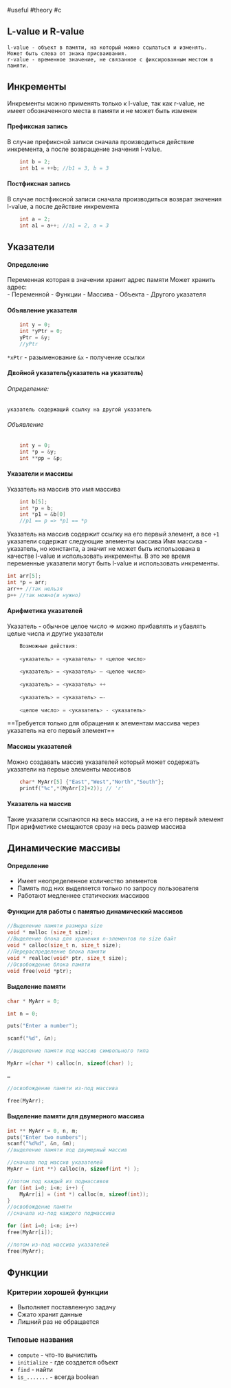 #useful #theory #c
## L-value и R-value
	l-value - объект в памяти, на который можно ссылаться и изменять. Может быть слева от знака присваивания.
	r-value - временное значение, не связанное с фиксированным местом в памяти.
## Инкременты
Инкременты можно применять только к l-value, так как r-value, не имеет обозначенного места в памяти и не может быть изменен
#### Префиксная запись
В случае префиксной записи сначала производиться действие инкремента, а после возвращение значения l-value.
```c
	int b = 2;
	int b1 = ++b; //b1 = 3, b = 3
```
#### Постфиксная запись
В случае постфиксной записи сначала производиться возврат значения l-value, а после действие инкремента
```c
	int a = 2;
	int a1 = a++; //a1 = 2, a = 3
```
## Указатели
#### Определение
Переменная которая в значении хранит адрес памяти
Может хранить адрес:\
	- Переменной
	- Функции
	- Массива
	- Объекта
	- Другого указателя
#### Объявление указателя
```c
	int y = 0;
	int *yPtr = 0;
	yPtr = &y;
	//yPtr
```
`*xPtr` - разыменование
`&x` - получение ссылки
#### Двойной указатель(указатель на указатель)
###### Определение: 
	указатель содержащий ссылку на другой указатель
###### Объявление
```c
	int y = 0;
	int *p = &y;
	int **pp = &p;
```
#### Указатели и массивы
Указатель на массив это имя массива
```c
	int b[5];
	int *p = b;
	int *p1 = &b[0]
	//p1 == p => *p1 == *p
```
Указатель на массив содержит ссылку на его первый элемент, а все `+1` указатели содержат следующие элементы массива
Имя массива - указатель, но константа, а значит не может быть использована в качестве l-value и использовать инкременты. В это же время переменные указатели могут быть l-value и использовать инкременты.
```c
int arr[5];
int *p = arr;
arr++ //так нельзя
p++ //так можно(и нужно)
```
#### Арифметика указателей
Указатель - обычное целое число => можно прибавлять и убавлять целые числа и другие указатели
```c
	Возможные действия:
	
	<указатель> = <указатель> + <целое число>
	
	<указатель> = <указатель> – <целое число>
	
	<указатель> = <указатель> ++
	
	<указатель> = <указатель> –-
	
	<целое число> = <указатель> - <указатель>
```
==Требуется только для обращения к элементам массива через указатель на его первый элемент==
#### Массивы указателей
Можно создавать массив указателей который может содержать указатели на первые элементы массивов
```c
	char* MyArr[5] {"East","West","North","South"};
	printf("%c",*(MyArr[2]+2)); // 'r'
```
#### Указатель на массив
Такие указатели ссылаются на весь массив, а не на его первый элемент
При арифметике смещаются сразу на весь размер массива
## Динамические массивы
#### Определение
- Имеет неопределенное количество элементов
- Память под них выделяется только по запросу пользователя
- Работают медленнее статических массивов
#### Функции для работы с памятью динамический массивов
```c
//Выделение памяти размера size
void * malloc (size_t size);
//Выделение блока для хранения n-элементов по size байт
void * calloc(size_t n, size_t size);
//Перераспределение блока памяти
void * realloc(void* ptr, size_t size);
//Освобождение блока памяти
void free(void *ptr);
```
#### Выделение памяти
```c
char * MyArr = 0;

int n = 0;

puts("Enter a number");

scanf("%d", &n);

//выделение памяти под массив символьного типа

MyArr =(char *) calloc(n, sizeof(char) );

…

//освобождение памяти из-под массива

free(MyArr);
```

#### Выделение памяти для двумерного массива
```c
int ** MyArr = 0, n, m;
puts("Enter two numbers");
scanf("%d%d", &n, &m);
//выделение памяти под двумерный массив

//сначала под массив указателей
MyArr = (int **) calloc(n, sizeof(int *) );

//потом под каждый из подмассивов
for (int i=0; i<n; i++) {
	MyArr[i] = (int *) calloc(m, sizeof(int));
}
//освобождение памяти
//сначала из-под каждого подмассива

for (int i=0; i<n; i++)
free(MyArr[i]);

//потом из-под массива указателей
free(MyArr);
```


## Функции
### Критерии хорошей функции
- Выполняет поставленную задачу
- Сжато хранит данные
- Лишний раз не обращается
### Типовые названия
- `compute` - что-то вычислить
- `initialize` - где создается объект
- `find` - найти
- `is_.......` - всегда boolean

